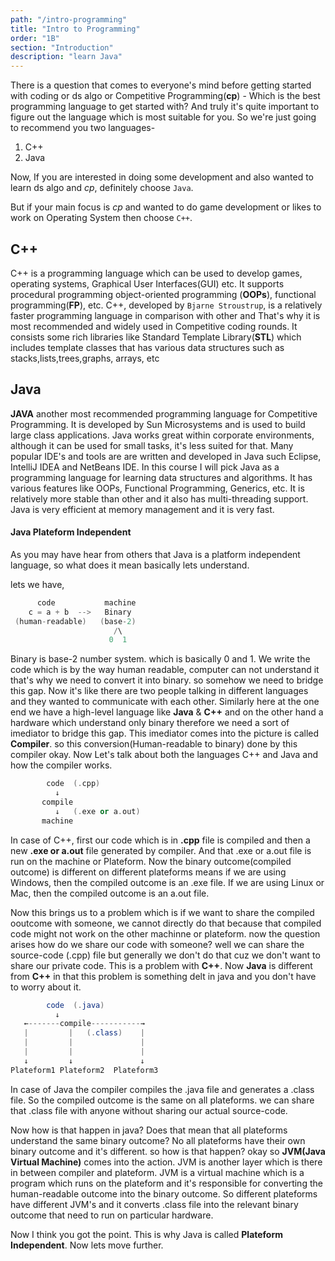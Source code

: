 ```yaml
---
path: "/intro-programming"
title: "Intro to Programming"
order: "1B"
section: "Introduction"
description: "learn Java"
---
```


There is a question that comes to everyone's mind before getting started with coding or ds algo or Competitive Programming(**cp**) - Which is the best programming language to get started with? And truly it's quite important to figure out the language which is most suitable for you.
So we're just going to recommend you two languages-

1. C++
2. Java

Now, If you are interested in doing some development and also wanted to learn ds algo and _cp_, definitely choose `Java`.

But if your main focus is _cp_ and wanted to do game development or likes to work on Operating System then choose `C++`.

## **C++**

C++ is a programming language which can be used to develop games,
operating systems, Graphical User Interfaces(GUI) etc. It supports procedural programming object-oriented programming (**OOPs**), functional programming(**FP**), etc. C++, developed by `Bjarne Stroustrup`, is a relatively faster programming language in comparison with other and That's why it is most recommended and widely used in Competitive coding rounds. It consists some rich libraries like Standard Template Library(**STL**) which includes template classes that has various data structures such as stacks,lists,trees,graphs, arrays, etc

## **Java**

**JAVA** another most recommended programming language for Competitive Programming. It is developed by Sun Microsystems and is used to build large class applications. Java works great within corporate environments, although it can be used for small tasks, it's less suited for that. Many popular IDE's and tools are are written and developed in Java such Eclipse, IntelliJ IDEA and NetBeans IDE.
In this course I will pick Java as a programming language for learning data structures and algorithms. It has various features like OOPs, Functional Programming, Generics, etc. It is relatively more stable than other and it also has multi-threading support. Java is very efficient at memory management and it is very fast.

#### **Java Plateform Independent**

As you may have hear from others that Java is a platform independent language, so what does it mean basically lets understand.

lets we have,

```java
      code           machine
    c = a + b  -->   Binary
 (human-readable)   (base-2)
                       /\
                      0  1
```

Binary is base-2 number system. which is basically 0 and 1.
We write the code which is by the way human readable, computer can not understand it that's why we need to convert it into binary. so somehow we need to bridge this gap. Now it's like there are two people talking in different languages and they wanted to communicate with each other. Similarly here at the one end we have a high-level language like **Java** & **C++** and on the other hand a hardware which understand only binary therefore we need a sort of imediator to bridge this gap. This imediator comes into the picture is called **Compiler**. so this conversion(Human-readable to binary) done by this compiler okay. Now Let's talk about both the languages C++ and Java and how the compiler works.

```cpp
        code  (.cpp)
          ↓
       compile
          ↓   (.exe or a.out)
       machine
```

In case of C++, first our code which is in **.cpp** file is compiled and then a new **.exe or a.out** file generated by compiler. And that .exe or a.out file is run on the machine or Plateform. Now the binary outcome(compiled outcome) is different on different plateforms means if we are using Windows, then the compiled outcome is an .exe file. If we are using Linux or Mac, then the compiled outcome is an a.out file.

Now this brings us to a problem which is if we want to share the compiled ooutcome with someone, we cannot directly do that because that compiled code might not work on the other machinne or plateform. now the question arises how do we share our code with someone? well we can share the source-code (.cpp) file but generally we don't do that cuz we don't want to share our private code. This is a problem with **C++**.
Now **Java** is different from **C++** in that this problem is something delt in java and you don't have to worry about it.

```java
        code  (.java)
          ↓
   ←-------compile-----------→
   |         |   (.class)    |
   |         |               |
   |         |               |
   ↓         ↓               ↓
Plateform1 Plateform2  Plateform3
```

In case of Java the compiler compiles the .java file and generates a .class file. So the compiled outcome is the same on all plateforms. we can share that .class file with anyone without sharing our actual source-code.

Now how is that happen in java? Does that mean that all plateforms understand the same binary outcome? No all plateforms have their own binary outcome and it's different. so how is that happen? okay so **JVM(Java Virtual Machine)** comes into the action. JVM is another layer which is there in between compiler and plateform. JVM is a virtual machine which is a program which runs on the plateform and it's responsible for converting the human-readable outcome into the binary outcome. So different plateforms have different JVM's and it converts .class file into the relevant binary outcome that need to run on particular hardware.

Now I think you got the point. This is why Java is called **Plateform Independent**. Now lets move further.
